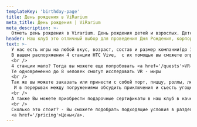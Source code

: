 ```yaml
---
templateKey: 'birthday-page'
title: День рождения в ViRarium
meta_title: День рождения | ViRarium
meta_description: >-
  Отметь день рождения в Virarium. День рождения детей и взрослых. Детский праздник
header: Наш клуб это отличный выбор для проведения Дня Рождения, корпоратива, и детского праздника!
text: >-
  У нас есть игры на любой вкус, возраст, состав и размер компании(до 10 человек). Всё мероприятие проведут наши опытные администраторы!
  В вашем распоряжении 4 станции HTC Vive,  с их помощью вы сможете опробовать большой спектр игр и приключений.
  <br />
  4 станции мало? Тогда вы можете еще попробовать <a href='/quests'>VR-квесты</a>.
  Те одновременно до 8 человек смогут исследовать VR - миры
  <br />
  Так же вы можете заказать или принести с собой торт, пиццу, роллы, люля-кебаб😉, напитки(кроме алкоголя) и т.д.
   И в перерывах между погружениями обсудить приключения и съесть угощения.
  <br />
  А также Вы можете приобрести подарочные сертификаты в наш клуб в качестве отличного подарка!
  <br />
  Сколько это стоит? - Вы сможете подобрать подходящие условия в разделе
  <a href='/pricing'>Цены</a>.
---
```

